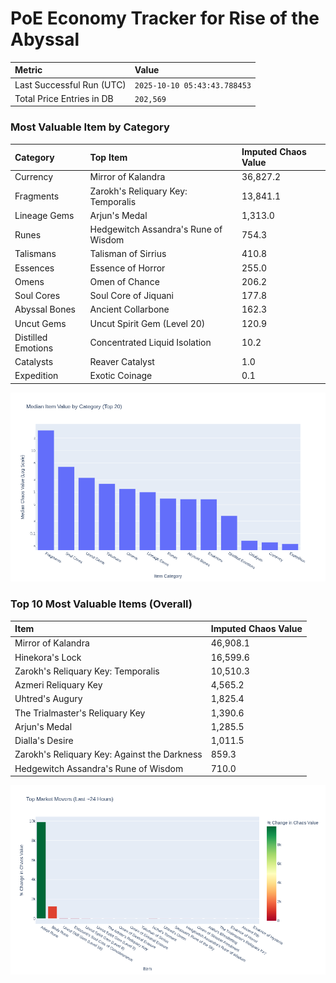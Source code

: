 # PoE Economy Tracker for Rise of the Abyssal

<!-- START_MAINTENANCE -->
| Metric | Value |
|:---|:---|
| Last Successful Run (UTC) | `2025-10-10 05:43:43.788453` |
| Total Price Entries in DB | `202,569` |

<!-- END_MAINTENANCE -->

<!-- START_DATAFRAME_DEBUG -->
<!-- END_DATAFRAME_DEBUG -->

<!-- START_CATEGORY_ANALYSIS -->
### Most Valuable Item by Category
| Category | Top Item | Imputed Chaos Value |
| :--- | :--- | :--- |
| Currency | Mirror of Kalandra | 36,827.2 |
| Fragments | Zarokh's Reliquary Key: Temporalis | 13,841.1 |
| Lineage Gems | Arjun's Medal | 1,313.0 |
| Runes | Hedgewitch Assandra's Rune of Wisdom | 754.3 |
| Talismans | Talisman of Sirrius | 410.8 |
| Essences | Essence of Horror | 255.0 |
| Omens | Omen of Chance | 206.2 |
| Soul Cores | Soul Core of Jiquani | 177.8 |
| Abyssal Bones | Ancient Collarbone | 162.3 |
| Uncut Gems | Uncut Spirit Gem (Level 20) | 120.9 |
| Distilled Emotions | Concentrated Liquid Isolation | 10.2 |
| Catalysts | Reaver Catalyst | 1.0 |
| Expedition | Exotic Coinage | 0.1 |


![Category Analysis Chart](charts/category_analysis.png)
<!-- END_ANALYSIS -->

<!-- START_ANALYSIS -->
### Top 10 Most Valuable Items (Overall)
| Item | Imputed Chaos Value |
| :--- | :--- |
| Mirror of Kalandra | 46,908.1 |
| Hinekora's Lock | 16,599.6 |
| Zarokh's Reliquary Key: Temporalis | 10,510.3 |
| Azmeri Reliquary Key | 4,565.2 |
| Uhtred's Augury | 1,825.4 |
| The Trialmaster's Reliquary Key | 1,390.6 |
| Arjun's Medal | 1,285.5 |
| Dialla's Desire | 1,011.5 |
| Zarokh's Reliquary Key: Against the Darkness | 859.3 |
| Hedgewitch Assandra's Rune of Wisdom | 710.0 |


![Market Movers Chart](charts/market_movers.png)
<!-- END_ANALYSIS -->
